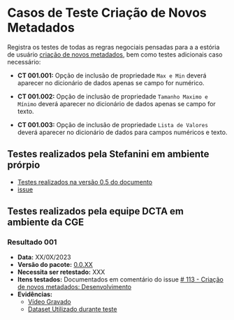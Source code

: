 # Casos de Teste Criação de Novos Metadados

Registra os testes de todas as regras negociais pensadas para a a estória de usuário [criação de novos metadados](../../../estorias_de_usuarios/sprint_03/04_criacao_de_novos_metadados_do_recurso), bem como testes adicionais caso necessário:

- **CT 001.001:** 
Opção de inclusão de propriedade `Max e Min` deverá aparecer no dicionário de dados apenas se campo for numérico.

- **CT 001.002:** 
Opção de inclusão de propriedade `Tamanho Maximo e Mínimo` deverá aparecer no dicionário de dados apenas se campo for texto.

- **CT 001.003:** 
Opção de inclusão de propriedade `Lista de Valores` deverá aparecer no dicionário de dados para campos numéricos e texto.

## Testes realizados pela Stefanini em ambiente prórpio

- [Testes realizados na versão 0.5 do documento](0.5/testes/sprint_03/04_criacao_de_novos_metadados_casos_de_teste/)
- [issue](https://github.com/transparencia-mg/work-stefanini/issues/118)

## Testes realizados pela equipe DCTA em ambiente da CGE 

### Resultado 001
- **Data:** XX/0X/2023
- **Versão do pacote:** [0.0.XX](https://pypi.org/project/ckanext-datapackage-creator/0.0.XX/)
- **Necessita ser retestado:** XXX
- **Itens testados:** Documentados em comentário do issue [# 113 - Criação de novos metadados: Desenvolvimento]()
- **Evidências:**    
    - [Vídeo Gravado]()
    - [Dataset Utilizado durante teste]()





